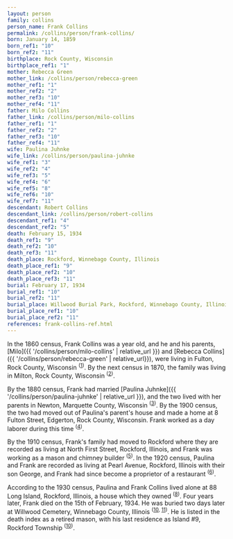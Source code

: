 ```yaml
---
layout: person
family: collins
person_name: Frank Collins
permalink: /collins/person/frank-collins/
born: January 14, 1859
born_ref1: "10"
born_ref2: "11"
birthplace: Rock County, Wisconsin
birthplace_ref1: "1"
mother: Rebecca Green
mother_link: /collins/person/rebecca-green
mother_ref1: "1"
mother_ref2: "2"
mother_ref3: "10"
mother_ref4: "11"
father: Milo Collins
father_link: /collins/person/milo-collins
father_ref1: "1"
father_ref2: "2"
father_ref3: "10"
father_ref4: "11"
wife: Paulina Juhnke
wife_link: /collins/person/paulina-juhnke
wife_ref1: "3"
wife_ref2: "4"
wife_ref3: "5"
wife_ref4: "6"
wife_ref5: "8"
wife_ref6: "10"
wife_ref7: "11"
descendant: Robert Collins
descendant_link: /collins/person/robert-collins
descendant_ref1: "4"
descendant_ref2: "5"
death: February 15, 1934
death_ref1: "9"
death_ref2: "10"
death_ref3: "11"
death_place: Rockford, Winnebago County, Illinois
death_place_ref1: "9"
death_place_ref2: "10"
death_place_ref3: "11"
burial: February 17, 1934
burial_ref1: "10"
burial_ref2: "11"
burial_place: Willwood Burial Park, Rockford, Winnebago County, Illinois
burial_place_ref1: "10"
burial_place_ref2: "11"
references: frank-collins-ref.html
---
```

In the 1860 census, Frank Collins was a year old, and he and his parents, [Milo]({{ '/collins/person/milo-collins' | relative_url }}) and [Rebecca Collins]({{ '/collins/person/rebecca-green' | relative_url}}), were living in Fulton, Rock County, Wisconsin <sup>([1](#1))</sup>. By the next census in 1870, the family was living in Milton, Rock County, Wisconsin <sup>([2](#2))</sup>.

By the 1880 census, Frank had married [Paulina Juhnke]({{ '/collins/person/paulina-juhnke' | relative_url }}), and the two lived with her parents in Newton, Marquette County, Wisconsin <sup>([3](#3))</sup>. By the 1900 census, the two had moved out of Paulina's parent's house and made a home at 8 Fulton Street, Edgerton, Rock County, Wisconsin. Frank worked as a day laborer during this time <sup>([4](#4))</sup>.

By the 1910 census, Frank's family had moved to Rockford where they are recorded as living at North First Street, Rockford, Illinois, and Frank was working as a mason and chimney builder <sup>([5](#5))</sup>. In the 1920 census, Paulina and Frank are recorded as living at Pearl Avenue, Rockford, Illinois with their son George, and Frank had since become a proprietor of a restaurant <sup>([6](#6))</sup>.

According to the 1930 census, Paulina and Frank Collins lived alone at 88 Long Island, Rockford, Illinois, a house which they owned <sup>([8](#8))</sup>. Four years later, Frank died on the 15th of February, 1934. He was buried two days later at Willwood Cemetery, Winnebago County, Illinois <sup>([10](#10), [11](#11))</sup>. He is listed in the death index as a retired mason, with his last residence as Island #9, Rockford Township <sup>([10](#10))</sup>.

